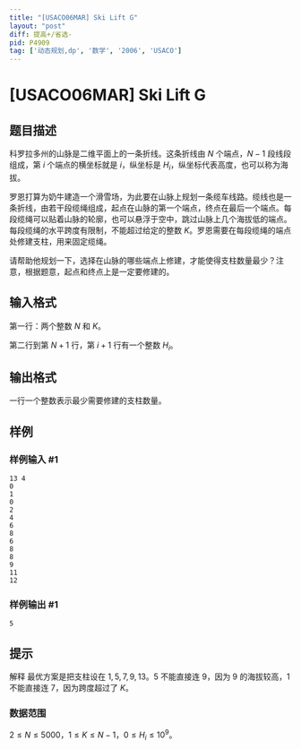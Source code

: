 ```yaml
---
title: "[USACO06MAR] Ski Lift G"
layout: "post"
diff: 提高+/省选-
pid: P4909
tag: ['动态规划,dp', '数学', '2006', 'USACO']
---
```

# [USACO06MAR] Ski Lift G
## 题目描述

科罗拉多州的山脉是二维平面上的一条折线。这条折线由 $N$ 个端点，$N−1$ 段线段组成，第 $i$ 个端点的横坐标就是 $i$，纵坐标是 $H_i$，纵坐标代表高度，也可以称为海拔。

罗恩打算为奶牛建造一个滑雪场，为此要在山脉上规划一条缆车线路。缆线也是一条折线，由若干段缆绳组成，起点在山脉的第一个端点，终点在最后一个端点。每段缆绳可以贴着山脉的轮廓，也可以悬浮于空中，跳过山脉上几个海拔低的端点。每段缆绳的水平跨度有限制，不能超过给定的整数 $K$。罗恩需要在每段缆绳的端点处修建支柱，用来固定缆绳。

请帮助他规划一下，选择在山脉的哪些端点上修建，才能使得支柱数量最少？注意，根据题意，起点和终点上是一定要修建的。
## 输入格式

第一行：两个整数 $N$ 和 $K$。

第二行到第 $N + 1$ 行，第 $i+1$ 行有一个整数 $H_i$。
## 输出格式

一行一个整数表示最少需要修建的支柱数量。
## 样例

### 样例输入 #1
```
13 4
0
1
0
2
4
6
8
6
8
8
9
11
12
```
### 样例输出 #1
```
5
```
## 提示

解释 最优方案是把支柱设在 $1,5,7,9,13$。$5$ 不能直接连 $9$，因为 $9$ 的海拔较高，$1$ 不能直接连 $7$，因为跨度超过了 $K$。

### 数据范围

$2 \le N \le 5000$，$1 \le K \le N − 1$，$0\le H_i \le 10^9$。
